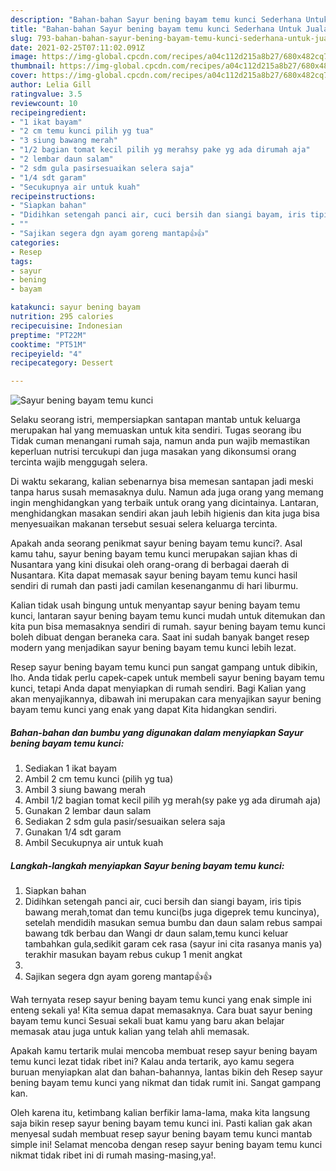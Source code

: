 ```yaml
---
description: "Bahan-bahan Sayur bening bayam temu kunci Sederhana Untuk Jualan"
title: "Bahan-bahan Sayur bening bayam temu kunci Sederhana Untuk Jualan"
slug: 793-bahan-bahan-sayur-bening-bayam-temu-kunci-sederhana-untuk-jualan
date: 2021-02-25T07:11:02.091Z
image: https://img-global.cpcdn.com/recipes/a04c112d215a8b27/680x482cq70/sayur-bening-bayam-temu-kunci-foto-resep-utama.jpg
thumbnail: https://img-global.cpcdn.com/recipes/a04c112d215a8b27/680x482cq70/sayur-bening-bayam-temu-kunci-foto-resep-utama.jpg
cover: https://img-global.cpcdn.com/recipes/a04c112d215a8b27/680x482cq70/sayur-bening-bayam-temu-kunci-foto-resep-utama.jpg
author: Lelia Gill
ratingvalue: 3.5
reviewcount: 10
recipeingredient:
- "1 ikat bayam"
- "2 cm temu kunci pilih yg tua"
- "3 siung bawang merah"
- "1/2 bagian tomat kecil pilih yg merahsy pake yg ada dirumah aja"
- "2 lembar daun salam"
- "2 sdm gula pasirsesuaikan selera saja"
- "1/4 sdt garam"
- "Secukupnya air untuk kuah"
recipeinstructions:
- "Siapkan bahan"
- "Didihkan setengah panci air, cuci bersih dan siangi bayam, iris tipis bawang merah,tomat dan temu kunci(bs juga digeprek temu kuncinya), setelah mendidih masukan semua bumbu dan daun salam rebus sampai bawang tdk berbau dan Wangi dr daun salam,temu kunci keluar tambahkan gula,sedikit garam cek rasa (sayur ini cita rasanya manis ya) terakhir masukan bayam rebus cukup 1 menit angkat"
- ""
- "Sajikan segera dgn ayam goreng mantap👍👍"
categories:
- Resep
tags:
- sayur
- bening
- bayam

katakunci: sayur bening bayam 
nutrition: 295 calories
recipecuisine: Indonesian
preptime: "PT22M"
cooktime: "PT51M"
recipeyield: "4"
recipecategory: Dessert

---
```



![Sayur bening bayam temu kunci](https://img-global.cpcdn.com/recipes/a04c112d215a8b27/680x482cq70/sayur-bening-bayam-temu-kunci-foto-resep-utama.jpg)

Selaku seorang istri, mempersiapkan santapan mantab untuk keluarga merupakan hal yang memuaskan untuk kita sendiri. Tugas seorang ibu Tidak cuman menangani rumah saja, namun anda pun wajib memastikan keperluan nutrisi tercukupi dan juga masakan yang dikonsumsi orang tercinta wajib menggugah selera.

Di waktu  sekarang, kalian sebenarnya bisa memesan santapan jadi meski tanpa harus susah memasaknya dulu. Namun ada juga orang yang memang ingin menghidangkan yang terbaik untuk orang yang dicintainya. Lantaran, menghidangkan masakan sendiri akan jauh lebih higienis dan kita juga bisa menyesuaikan makanan tersebut sesuai selera keluarga tercinta. 



Apakah anda seorang penikmat sayur bening bayam temu kunci?. Asal kamu tahu, sayur bening bayam temu kunci merupakan sajian khas di Nusantara yang kini disukai oleh orang-orang di berbagai daerah di Nusantara. Kita dapat memasak sayur bening bayam temu kunci hasil sendiri di rumah dan pasti jadi camilan kesenanganmu di hari liburmu.

Kalian tidak usah bingung untuk menyantap sayur bening bayam temu kunci, lantaran sayur bening bayam temu kunci mudah untuk ditemukan dan kita pun bisa memasaknya sendiri di rumah. sayur bening bayam temu kunci boleh dibuat dengan beraneka cara. Saat ini sudah banyak banget resep modern yang menjadikan sayur bening bayam temu kunci lebih lezat.

Resep sayur bening bayam temu kunci pun sangat gampang untuk dibikin, lho. Anda tidak perlu capek-capek untuk membeli sayur bening bayam temu kunci, tetapi Anda dapat menyiapkan di rumah sendiri. Bagi Kalian yang akan menyajikannya, dibawah ini merupakan cara menyajikan sayur bening bayam temu kunci yang enak yang dapat Kita hidangkan sendiri.

<!--inarticleads1-->

##### Bahan-bahan dan bumbu yang digunakan dalam menyiapkan Sayur bening bayam temu kunci:

1. Sediakan 1 ikat bayam
1. Ambil 2 cm temu kunci (pilih yg tua)
1. Ambil 3 siung bawang merah
1. Ambil 1/2 bagian tomat kecil pilih yg merah(sy pake yg ada dirumah aja)
1. Gunakan 2 lembar daun salam
1. Sediakan 2 sdm gula pasir/sesuaikan selera saja
1. Gunakan 1/4 sdt garam
1. Ambil Secukupnya air untuk kuah




<!--inarticleads2-->

##### Langkah-langkah menyiapkan Sayur bening bayam temu kunci:

1. Siapkan bahan
1. Didihkan setengah panci air, cuci bersih dan siangi bayam, iris tipis bawang merah,tomat dan temu kunci(bs juga digeprek temu kuncinya), setelah mendidih masukan semua bumbu dan daun salam rebus sampai bawang tdk berbau dan Wangi dr daun salam,temu kunci keluar tambahkan gula,sedikit garam cek rasa (sayur ini cita rasanya manis ya) terakhir masukan bayam rebus cukup 1 menit angkat
1. 
1. Sajikan segera dgn ayam goreng mantap👍👍




Wah ternyata resep sayur bening bayam temu kunci yang enak simple ini enteng sekali ya! Kita semua dapat memasaknya. Cara buat sayur bening bayam temu kunci Sesuai sekali buat kamu yang baru akan belajar memasak atau juga untuk kalian yang telah ahli memasak.

Apakah kamu tertarik mulai mencoba membuat resep sayur bening bayam temu kunci lezat tidak ribet ini? Kalau anda tertarik, ayo kamu segera buruan menyiapkan alat dan bahan-bahannya, lantas bikin deh Resep sayur bening bayam temu kunci yang nikmat dan tidak rumit ini. Sangat gampang kan. 

Oleh karena itu, ketimbang kalian berfikir lama-lama, maka kita langsung saja bikin resep sayur bening bayam temu kunci ini. Pasti kalian gak akan menyesal sudah membuat resep sayur bening bayam temu kunci mantab simple ini! Selamat mencoba dengan resep sayur bening bayam temu kunci nikmat tidak ribet ini di rumah masing-masing,ya!.

